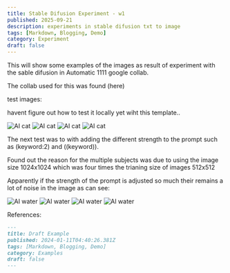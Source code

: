 ```yaml
---
title: Stable Difusion Experiment - w1
published: 2025-09-21
description: experiments in stable difusion txt to image
tags: [Markdown, Blogging, Demo]
category: Experiment
draft: false
---
```


This will show some examples of the images as result of experiment with the sable difusion in Automatic 1111 google collab.

The collab used for this was found (here)

test images:

havent figure out how to test it locally yet wiht this template.. 

![AI cat](../../assets/images/post0/cat1.png)
![AI cat](../../assets/images/post0/cat2.png)
![AI cat](../../assets/images/post0/cat3.png)
![AI cat](../../assets/images/post0/cat4.png)

The next test was to with adding the different strength to the prompt such as (keyword:2) and ((keyword)).

Found out the reason for the multiple subjects was due to using the image size 1024x1024 which was four times the trianing size of images 512x512

Apparently if the strength of the prompt is adjusted so much their remains a lot of noise in the image as can see:

![AI water](../../assets/images/post0/water1.png)
![AI water](../../assets/images/post0/water2.png)
![AI water](../../assets/images/post0/water3.png)
![AI water](../../assets/images/post0/water4.png)





References:




```markdown
---
title: Draft Example
published: 2024-01-11T04:40:26.381Z
tags: [Markdown, Blogging, Demo]
category: Examples
draft: false
---
